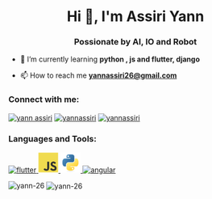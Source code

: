 <h1 align="center">Hi 👋, I'm Assiri Yann</h1>
<h3 align="center">Possionate by AI, IO and Robot</h3>

- 🌱 I’m currently learning **python , js and flutter, django**

- 📫 How to reach me **yannassiri26@gmail.com**

<h3 align="left">Connect with me:</h3>
<p align="left">
<a href="https://twitter.com/yann assiri" target="blank"><img align="center" src="https://raw.githubusercontent.com/rahuldkjain/github-profile-readme-generator/master/src/images/icons/Social/twitter.svg" alt="yann assiri" height="30" width="40" /></a>
<a href="https://linkedin.com/in/yannassiri" target="blank"><img align="center" src="https://raw.githubusercontent.com/rahuldkjain/github-profile-readme-generator/master/src/images/icons/Social/linked-in-alt.svg" alt="yannassiri" height="30" width="40" /></a>
<a href="https://stackoverflow.com/users/yannassiri" target="blank"><img align="center" src="https://raw.githubusercontent.com/rahuldkjain/github-profile-readme-generator/master/src/images/icons/Social/stack-overflow.svg" alt="yannassiri" height="30" width="40" /></a>
</p>

<h3 align="left">Languages and Tools:</h3>
<p align="left"> <a href="https://flutter.dev" target="_blank" rel="noreferrer"> <img src="https://www.vectorlogo.zone/logos/flutterio/flutterio-icon.svg" alt="flutter" width="40" height="40"/> </a> <a href="https://developer.mozilla.org/en-US/docs/Web/JavaScript" target="_blank" rel="noreferrer"> <img src="https://raw.githubusercontent.com/devicons/devicon/master/icons/javascript/javascript-original.svg" alt="javascript" width="40" height="40"/> </a>  <a href="https://www.python.org" target="_blank" rel="noreferrer"> <img src="https://raw.githubusercontent.com/devicons/devicon/master/icons/python/python-original.svg" alt="python" width="40" height="40"/> </a>
 <a href="https://www.angular.org" target="_blank" rel="noreferrer"> <img src="https://upload.wikimedia.org/wikipedia/commons/thumb/c/cf/Angular_full_color_logo.svg/1024px-Angular_full_color_logo.svg.png" alt="angular" width="40" height="40"/> </a> 
</p>

<p><img align="left" src="https://github-readme-stats.vercel.app/api/top-langs?username=yann-26&show_icons=true&locale=en&layout=compact" alt="yann-26" /></p>

<p>&nbsp;<img align="center" src="https://github-readme-stats.vercel.app/api?username=yann-26&show_icons=true&locale=en" alt="yann-26" /></p>
